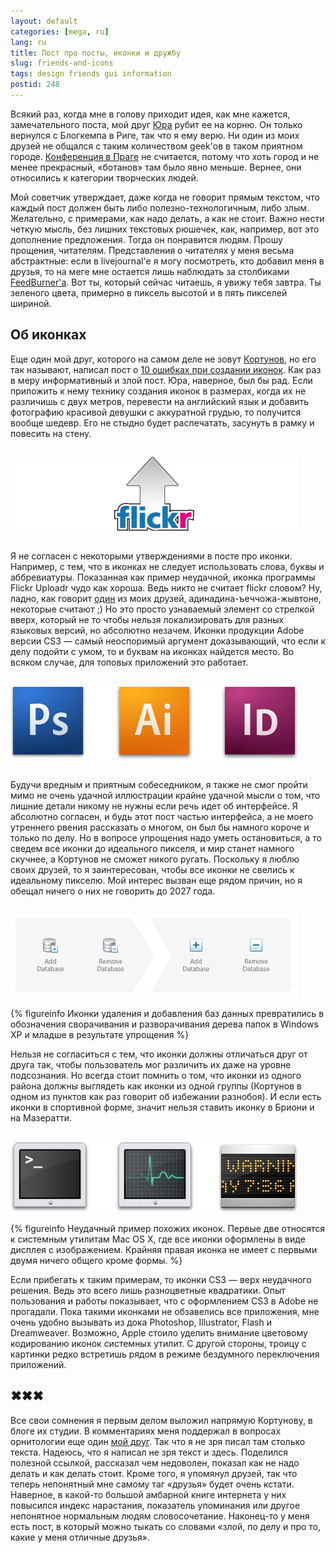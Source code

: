 ```yaml
---
layout: default
categories: [mega, ru]
lang: ru
title: Пост про посты, иконки и дружбу
slug: friends-and-icons
tags: design friends gui information 
postid: 248
---
```

Всякий раз, когда мне в голову приходит идея, как мне кажется, замечательного поста, мой друг <a href="http://akella.org.ua/">Юра</a> рубит ее на корню. Он только вернулся с Блогкемпа в Риге, так что я ему верю. Ни один из моих друзей не общался с таким количеством geek'ов в таком приятном городе. <a href="/mega/ru/envision-praha/">Конференция в Праге</a> не считается, потому что хоть город и не менее прекрасный, «ботанов» там было явно меньше. Вернее, они относились к категории творческих людей.
<!--more-->
Мой советчик утверждает, даже когда не говорит прямым текстом, что каждый пост должен быть либо полезно-технологичным, либо злым. Желательно, с примерами, как надо делать, а как не стоит. Важно нести четкую мысль, без лишних текстовых рюшечек, как,  например, вот это дополнение предложения. Тогда он понравится людям. Прошу прощения, читателям. Представления о читателях у меня весьма абстрактные: если в livejournal'е я могу посмотреть, кто добавил меня в друзья, то на меге мне остается лишь наблюдать за столбиками <a href="http://www.feedburner.com/">FeedBurner'a</a>. Вот ты, который сейчас читаешь, я увижу тебя завтра. Ты зеленого цвета, примерно в пиксель высотой и в пять пикселей шириной.



## Об иконках

Еще один мой друг, которого на самом деле не зовут <a href="http://kortunov.com/">Кортунов</a>, но его так называют, написал пост о <a href="http://turbomilk.ru/truestories/cookbook/criticism/10-mistakes-in-icon-design/">10 ошибках при создании иконок</a>. Как раз в меру информативный и злой пост. Юра, наверное, был бы рад. Если приложить к нему технику создания иконок в размерах, когда их не различишь с двух метров, перевести на английский язык и добавить фотографию красивой девушки с аккуратной грудью, то получится вообще шедевр. Его не стыдно будет распечатать, засунуть в рамку и повесить на стену.

<img src='/o_O/friends-and-icons/flickr.jpg' alt='Flickr Uploadr icon' style="padding: 15px 0;" width="460" height="118"/>

Я не согласен с некоторыми утверждениями в посте про иконки. Например, с тем, что в иконках не следует использовать слова, буквы и аббревиатуры. Показанная как пример неудачной, иконка программы Flickr Uploadr чудо как хороша. Ведь никто не считает flickr словом? Ну, ладно, как говорит <a href="http://unab0mber.livejournal.com/">один</a> из моих друзей, адинадина-ъеччожа-жывтоне, некоторые считают ;) Но это просто узнаваемый элемент со стрелкой вверх, который не то чтобы нельзя локализировать для разных языковых версий, но абсолютно незачем. Иконки продукции Adobe версии CS3 — самый неоспоримый аргумент доказывающий, что если к делу подойти с умом, то и буквам на иконках найдется место. Во всяком случае, для топовых приложений это работает.

<img src='/o_O/friends-and-icons/cs3.jpg' alt='CS3 icons'  style="padding: 15px 0;"  width="460" height="118"/>

Будучи вредным и приятным собеседником, я также не смог пройти мимо не очень удачной иллюстрации крайне удачной мысли о том, что лишние детали никому не нужны если речь идет об интерфейсе. Я абсолютно согласен, и будь этот пост частью интерфейса, а не моего утреннего рвения рассказать о многом, он был бы намного короче и только по делу. Но в вопросе упрощения надо уметь остановиться, а то сведем все иконки до идеального пикселя, и мир станет намного скучнее, а Кортунов не сможет никого ругать. Поскольку я люблю своих друзей, то я заинтересован, чтобы все иконки не свелись к идеальному пикселю. Мой интерес вызван еще рядом причин, но я обещал ничего о них не говорить до 2027 года.

<img src='/o_O/friends-and-icons/badsample.png' alt='Так упрощать не стоит'  style="padding-top: 15px;"  width="460" height="133"/>


{% figureinfo Иконки удаления и добавления баз данных превратились в обозначения сворачивания и разворачивания дерева папок в Windows XP и младше в результате упрощения %}



Нельзя не согласиться с тем, что иконки должны отличаться друг от друга так, чтобы пользователь мог различить их даже на уровне подсознания. Но всегда стоит помнить о том, что иконки из одного района должны выглядеть как иконки из одной группы (Кортунов в одном из пунктов как раз говорит об избежании разнобоя). И если есть иконки в спортивной форме, значит нельзя ставить иконку в Бриони и на Мазератти.

<img src='/o_O/friends-and-icons/terminal.jpg' alt='Неудачный пример похожих иконок' style="padding-top: 15px;" width="460" height="114"/>


{% figureinfo Неудачный пример похожих иконок. Первые две относятся к системным утилитам Mac OS X, где все иконки оформлены в виде дисплея с изображением. Крайняя правая иконка не имеет с первыми двумя ничего общего кроме формы. %}



Если прибегать к таким примерам, то иконки CS3 — верх неудачного решения. Ведь это всего лишь разноцветные квадратики. Опыт пользования и работы показывает, что с оформлением CS3 в Adobe не прогадали. Пока такими иконками не обзавелись все приложения, мне очень удобно вызывать из дока Photoshop, Illustrator, Flash и Dreamweaver. Возможно, Apple стоило уделить внимание цветовому кодированию иконок системных утилит. С другой стороны, троицу с картинки редко встретишь рядом в режиме бездумного переключения приложений.



## ✖✖✖

Все свои сомнения я первым делом выложил напрямую Кортунову, в блоге их студии. В комментариях меня поддержал в вопросах орнитологии еще один <a href="http://designcollector.ru/">мой друг</a>. Так что я не зря писал там столько текста. Надеюсь, что я написал не зря текст и здесь. Поделился полезной ссылкой, рассказал чем недоволен, показал как не надо делать и как делать стоит. Кроме того, я упомянул друзей, так что теперь непонятный мне самому таг «друзья» будет очень кстати. Наверное, в какой-то большой амбарной книге интернета у них повысился индекс нарастания, показатель упоминания или другое непонятное нормальным людям словосочетание. Наконец-то у меня есть пост, в который можно тыкать со словами «злой, по делу и про то, какие у меня отличные друзья».